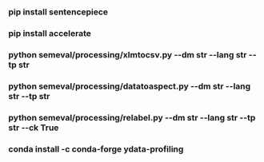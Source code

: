 ### pip install sentencepiece

### pip install accelerate

### python semeval/processing/xlmtocsv.py --dm str --lang str --tp str

### python semeval/processing/datatoaspect.py --dm str --lang str --tp str

### python semeval/processing/relabel.py --dm str --lang str --tp str --ck True

### conda install -c conda-forge ydata-profiling
